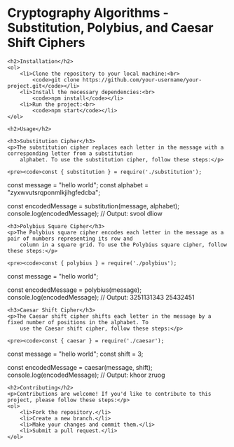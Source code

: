 <!DOCTYPE html>
<html>

<head>
    <title>Cryptography Algorithms</title>
</head>

<body>
    <h1>Cryptography Algorithms - Substitution, Polybius, and Caesar Shift Ciphers</h1>

    <h2>Installation</h2>
    <ol>
        <li>Clone the repository to your local machine:<br>
            <code>git clone https://github.com/your-username/your-project.git</code></li>
        <li>Install the necessary dependencies:<br>
            <code>npm install</code></li>
        <li>Run the project:<br>
            <code>npm start</code></li>
    </ol>

    <h2>Usage</h2>

    <h3>Substitution Cipher</h3>
    <p>The substitution cipher replaces each letter in the message with a corresponding letter from a substitution
        alphabet. To use the substitution cipher, follow these steps:</p>

    <pre><code>const { substitution } = require('./substitution');

const message = "hello world";
const alphabet = "zyxwvutsrqponmlkjihgfedcba";

const encodedMessage = substitution(message, alphabet);
console.log(encodedMessage); // Output: svool dliow
</code></pre>

    <h3>Polybius Square Cipher</h3>
    <p>The Polybius square cipher encodes each letter in the message as a pair of numbers representing its row and
        column in a square grid. To use the Polybius square cipher, follow these steps:</p>

    <pre><code>const { polybius } = require('./polybius');

const message = "hello world";

const encodedMessage = polybius(message);
console.log(encodedMessage); // Output: 3251131343 25432451
</code></pre>

    <h3>Caesar Shift Cipher</h3>
    <p>The Caesar shift cipher shifts each letter in the message by a fixed number of positions in the alphabet. To
        use the Caesar shift cipher, follow these steps:</p>

    <pre><code>const { caesar } = require('./caesar');

const message = "hello world";
const shift = 3;

const encodedMessage = caesar(message, shift);
console.log(encodedMessage); // Output: khoor zruog
</code></pre>

    <h2>Contributing</h2>
    <p>Contributions are welcome! If you'd like to contribute to this project, please follow these steps:</p>
    <ol>
        <li>Fork the repository.</li>
        <li>Create a new branch.</li>
        <li>Make your changes and commit them.</li>
        <li>Submit a pull request.</li>
    </ol>
</body>

</html>


